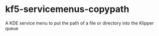# kf5-servicemenus-copypath
A KDE service menu to put the path of a file or directory into the Klipper queue
